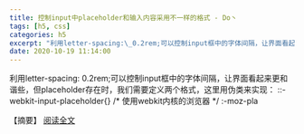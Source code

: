 ```yaml
---
title: 控制input中placeholder和输入内容采用不一样的格式 - Do丶
tags: [h5, css]
categories: h5
excerpt: "利用letter-spacing:\_0.2rem;可以控制input框中的字体间隔，让界面看起来更和谐些，但placeholder存在时，我们需要定义两个格式，这里用伪类来实现： ::-webkit-input-placeholder{} /*\_使用webkit内核的浏览器 */ :-moz-pla"
date: 2020-10-19 11:14:00
---
```


利用letter-spacing: 0.2rem;可以控制input框中的字体间隔，让界面看起来更和谐些，但placeholder存在时，我们需要定义两个格式，这里用伪类来实现： ::-webkit-input-placeholder{} /\* 使用webkit内核的浏览器 \*/ :-moz-pla
<!-- more -->
【摘要】 [阅读全文](http://www.cnblogs.com/Leo-Do/p/13839131.html)